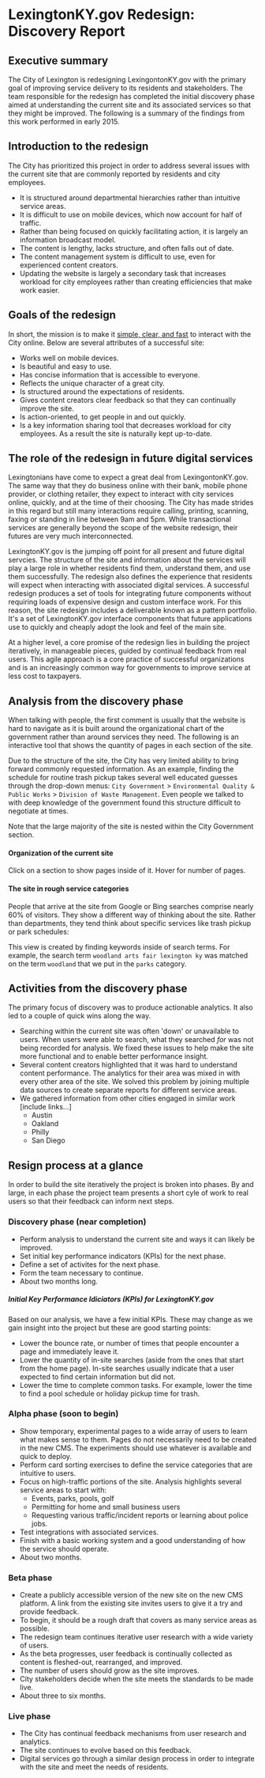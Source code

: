 <link rel="stylesheet" href="style.css">
<link rel="stylesheet" href="//maxcdn.bootstrapcdn.com/bootstrap/3.2.2/css/bootstrap.min.css" />


# LexingtonKY.gov Redesign: Discovery Report

## Executive summary

The City of Lexington is redesigning LexingontonKY.gov with the primary goal of improving service delivery to its residents and stakeholders. The team responsible for the redesign has completed the initial discovery phase aimed at understanding the current site and its associated services so that they might be improved. The following is a summary of the findings from this work performed in early 2015.

## Introduction to the redesign

The City has prioritized this project in order to address several issues with the current site that are commonly reported by residents and city employees. 

* It is structured around departmental hierarchies rather than intuitive service areas.
* It is difficult to use on mobile devices, which now account for half of traffic.
* Rather than being focused on quickly facilitating action, it is largely an information broadcast model.
* The content is lengthy, lacks structure, and often falls out of date.
* The content management system is difficult to use, even for experienced content creators.
* Updating the website is largely a secondary task that increases workload for city employees rather than creating efficiencies that make work easier.

## Goals of the redesign

In short, the mission is to make it [simple, clear, and fast](https://www.gov.uk/transformation) to interact with the City online. Below are several attributes of a successful site:

* Works well on mobile devices.
* Is beautiful and easy to use.
* Has concise information that is accessible to everyone.
* Reflects the unique character of a great city.
* Is structured around the expectations of residents.
* Gives content creators clear feedback so that they can continually improve the site.
* Is action-oriented, to get people in and out quickly.
* Is a key information sharing tool that decreases workload for city employees. As a result the site is naturally kept up-to-date.

## The role of the redesign in future digital services

Lexingtonians have come to expect a great deal from LexingontonKY.gov. The same way that they do business online with their bank, mobile phone provider, or clothing retailer, they expect to interact with city services online, quickly, and at the time of their choosing. The City has made strides in this regard but still many interactions require calling, printing, scanning, faxing or standing in line between 9am and 5pm. While transactional services are generally beyond the scope of the website redesign, their futures are very much interconnected.

LexingtonKY.gov is the jumping off point for all present and future digital servcies. The structure of the site and information about the services will play a large role in whether residents find them, understand them, and use them successfully. The redesign also defines the experience that residents will expect when interacting with associated digital services. A successful redesign produces a set of tools for integrating future components without requiring loads of expensive design and custom interface work. For this reason, the site redesign includes a deliverable known as a pattern portfolio. It's a set of LexingtonKY.gov interface components that future applications use to quickly and cheaply adopt the look and feel of the main site.

At a higher level, a core promise of the redesign lies in building the project iteratively, in manageable pieces, guided by continual feedback from real users. This agile approach is a core practice of successful organizations and is an increasingly common way for governments to improve service at less cost to taxpayers.

## Analysis from the discovery phase

When talking with people, the first comment is usually that the website is hard to navigate as it is built around the organizational chart of the government rather than around services they need. The following is an interactive tool that shows the quantity of pages in each section of the site. 

Due to the structure of the site, the City has very limited ability to bring forward commonly requested information. As an example, finding the schedule for routine trash pickup takes several well educated guesses through the drop-down menus:  `City Government` > `Environmental Quality & Public Works` > `Division of Waste Management`. Even people we talked to with deep knowledge of the government found this structure difficult to negotiate at times.

Note that the large majority of the site is nested within the City Government section.

#### Organization of the current site

Click on a section to show pages inside of it. Hover for number of pages.

<p class="chart" id="chart"></p>


#### The site in rough service categories

People that arrive at the site from Google or Bing searches comprise nearly 60% of visitors. They show a different way of thinking about the site. Rather than departments, they tend think about specific services like trash pickup or park schedules:

This view is created by finding keywords inside of search terms. For example, the search term `woodland arts fair lexington ky` was matched on the term `woodland` that we put in the `parks` category.

<p class="chart" id="chart-inverse"></p>


## Activities from the discovery phase

The primary focus of discovery was to produce actionable analytics. It also led to a couple of quick wins along the way.

* Searching within the current site was often 'down' or unavailable to users. When users were able to search, what they searched _for_ was not being recorded for analysis. We fixed these issues to help make the site more functional and to enable better performance insight.
* Several content creators highlighted that it was hard to understand content performance. The analytics for their area was mixed in with every other area of the site. We solved this problem by joining multiple data sources to create separate reports for different service areas.
* We gathered information from other cities engaged in similar work [include links...]
 	* Austin
	* Oakland
	* Philly
	* San Diego


## Resign process at a glance

In order to build the site iteratively the project is broken into phases. By and large, in each phase the project team presents a short cyle of work to real users so that their feedback can inform next steps.

### Discovery phase (near completion)

* Perform analysis to understand the current site and ways it can likely be improved.
* Set initial key performance indicators (KPIs) for the next phase. 
* Define a set of activites for the next phase.
* Form the team necessary to continue.
* About two months long.

##### Initial Key Performance Idiciators (KPIs) for LexingtonKY.gov

Based on our analysis, we have a few initial KPIs. These may change as we gain insight into the project but these are good starting points:

* Lower the bounce rate, or number of times that people encounter a page and immediately leave it.
* Lower the quantity of in-site searches (aside from the ones that start from the home page). In-site searches usually indicate that a user expected to find certain information but did not.
* Lower the time to complete common tasks. For example, lower the time to find a pool schedule or holiday pickup time for trash.


### Alpha phase (soon to begin)

* Show temporary, experimental pages to a wide array of users to learn what makes sense to them. Pages do not necessarily need to be created in the new CMS. The experiments should use whatever is available and quick to deploy. 
* Perform card sorting exercises to define the service categories that are intuitive to users.
* Focus on high-traffic portions of the site. Analysis highlights several service areas to start with:
	* Events, parks, pools, golf
	* Permitting for home and small business users
	* Requesting various traffic/incident reports or learning about police jobs.
* Test integrations with associated services.
* Finish with a basic working system and a good understanding of how the service should operate.
* About two months.


### Beta phase

* Create a publicly accessible version of the new site on the new CMS platform. A link from the existing site invites users to give it a try and provide feedback.
* To begin, it should be a rough draft that covers as many service areas as possible.
* The redesign team continues iterative user research with a wide variety of users.
* As the beta progresses, user feedback is continually collected as content is fleshed-out, rearranged, and improved.
* The number of users should grow as the site improves.
* City stakeholders decide when the site meets the standards to be made live.
* About three to six months.

### Live phase

* The City has continual feedback mechanisms from user research and analytics.
* The site continues to evolve based on this feedback.
* Digital services go through a similar design process in order to integrate with the site and meet the needs of residents.


<script src='http://d3js.org/d3.v3.min.js'></script>
<script src="index.js"></script>